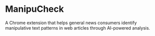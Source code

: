 # ManipuCheck
A Chrome extension that helps general news consumers identify manipulative text patterns in web articles through AI-powered analysis.
